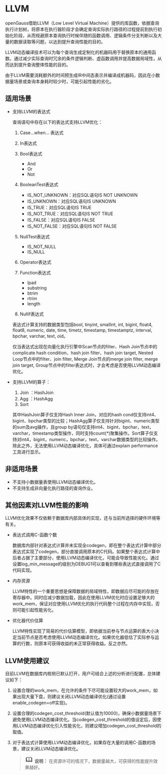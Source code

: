 # LLVM

openGauss借助LLVM（Low Level Virtual Machine）提供的库函数，依据查询执行计划树，将原本在执行器阶段才会确定查询实际执行路径的过程提前到执行初始化阶段，从而规避原本查询执行时候伴随的函数调用、逻辑条件分支判断以及大量的数据读取等问题，以达到提升查询性能的目的。

LLVM动态编译技术可以为每个查询生成定制化的机器码用于替换原本的通用函数。通过减少实际查询时冗余的条件逻辑判断、虚函数调用并提高数据局域性，从而达到提升查询整体性能的目的。

由于LLVM需要消耗额外的时间预生成IR中间态表示并编译成机器码，因此在小数据量场景或查询本身耗时较少时，可能引起性能的劣化。

## 适用场景<a name="zh-cn_topic_0283137499_zh-cn_topic_0237121504_zh-cn_topic_0066033419_section279430195545"></a>

-   支持LLVM的表达式

    查询语句中存在以下的表达式支持LLVM优化：

    1.  Case…when… 表达式
    2.  In表达式
    3.  Bool表达式
        -   And
        -   Or
        -   Not

    4.  BooleanTest表达式
        -   IS\_NOT\_UNKNOWN：对应SQL语句IS NOT UNKNOWN
        -   IS\_UNKNOWN：对应SQL语句IS UNKNOWN
        -   IS\_TRUE：对应SQL语句IS TRUE
        -   IS\_NOT\_TRUE：对应SQL语句IS NOT TRUE
        -   IS\_FALSE：对应SQL语句IS FALSE
        -   IS\_NOT\_FALSE：对应SQL语句IS NOT FALSE

    5.  NullTest表达式
        -   IS\_NOT\_NULL
        -   IS\_NULL

    6.  Operator表达式
    7.  Function表达式
        -   lpad
        -   substring
        -   btrim
        -   rtrim
        -   length

    8.  Nullif表达式

    表达式计算支持的数据类型包括bool, tinyint, smallint, int, bigint, float4, float8, numeric, date, time, timetz, timestamp, timestamptz, interval, bpchar, varchar, text, oid。

    仅当表达式出现在向量化执行引擎中Scan节点的filter、Hash Join节点中的complicate hash condition、hash join filter、hash join target,  Nested Loop节点中的filter、join filter, Merge Join节点的merge join filter, merge join target,  Group节点中的filter表达式时，才会考虑是否使用LLVM动态编译优化。

-   支持LLVM的算子：

    1.  Join ：HashJoin
    2.  Agg ：HashAgg
    3.  Sort

    其中HashJoin算子仅支持Hash Inner Join，对应的hash cond仅支持int4、bigint、bpchar类型的比较；HashAgg算子仅支持针对bigint、numeric类型的sum及avg操作，且group by语句仅支持int4、bigint、bpchar，text，varchar，timestamp类型操作，同时支持count\(\*\)聚集操作。Sort算子仅支持对int4，bigint，numeric，bpchar，text，varchar数据类型的比较操作。除此之外，无法使用LLVM动态编译优化，具体可通过explain performance工具进行显示。


## 非适用场景<a name="zh-cn_topic_0283137499_zh-cn_topic_0237121504_zh-cn_topic_0066033419_section316931181001"></a>

-   不支持小数据量表使用LLVM动态编译优化。
-   不支持生成非向量化执行路径的查询作业。

## 其他因素对LLVM性能的影响<a name="section8556103715396"></a>

LLVM优化效果不仅依赖于数据库内部具体的实现，还与当前所选择的硬件环境等有关。

-   表达式调用C-函数个数

    数据库内部针对表达式计算并未实现全codegen，即在整个表达式计算中部分表达式实现了codegen，部分直接调用原本的C代码。如果整个表达式计算中后者占据了主要部分，使用LLVM动态编译优化，可能会导致性能劣化。通过设置log\_min\_message的级别为DEBUG1可以查看到哪些表达式直接调用了C代码实现。

-   内存资源

    LLVM特性的一个重要思想是保障数据的局域特性，即数据应尽可能的存放在寄存器中。同时应减少数据加载，因此在使用LLVM优化时应设置足够大的work\_mem，保证对应使用LLVM优化的执行代码整个过程在内存中实现，否则可能引起性能劣化。

-   优化器代价估算

    LLVM特性实现了简易的代价估算模型，即依据当前参与节点运算的表大小决定当前节点是否考虑使用LLVM动态编译优化。如果优化器低估了实际参与运算的行数，则原本可获得收益的未正常获得收益。反之亦然。


## LLVM使用建议<a name="section9635192534019"></a>

目前LLVM在数据库内核侧已默认打开，用户可结合上述的分析进行配置，总体建议如下：

1.  设置合理的work\_mem，在允许的条件下尽可能设置较大的work\_mem，如果出现大量下盘，则建议关闭LLVM动态编译优化\(通过设置enable\_codegen=off实现\)。
2.  设置合理的codegen\_cost\_threshold\(默认值为10000\)，确保小数据量场景下避免使用LLVM动态编译优化。当codegen\_cost\_threshold的值设定后，因使用LLVM动态编译优化引入性能劣化，则建议增加codegen\_cost\_threshold的取值。
3.  对于表达式计算使用LLVM动态编译优化，如果存在大量的调用C-函数的场景，建议关闭LLVM动态编译优化。

    >![](public_sys-resources/icon-note.png) **说明：** 
    >在资源许可的情况下，数据量越大，可获得的性能提升效果越好。


